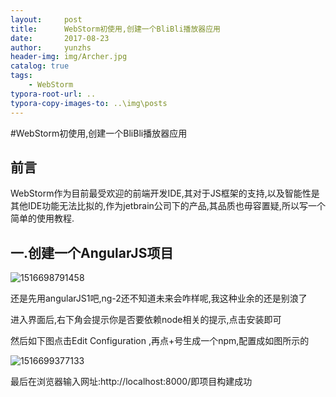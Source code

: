 ```yaml
---
layout:     post
title:      WebStorm初使用,创建一个BliBli播放器应用
date:       2017-08-23
author:     yunzhs
header-img: img/Archer.jpg
catalog: true
tags:
    - WebStorm
typora-root-url: ..
typora-copy-images-to: ..\img\posts
---
```


#WebStorm初使用,创建一个BliBli播放器应用

## 前言

​	WebStorm作为目前最受欢迎的前端开发IDE,其对于JS框架的支持,以及智能性是其他IDE功能无法比拟的,作为jetbrain公司下的产品,其品质也毋容置疑,所以写一个简单的使用教程.

## 一.创建一个AngularJS项目

![1516698791458](/img/posts/1516698791458.png)

还是先用angularJS1吧,ng-2还不知道未来会咋样呢,我这种业余的还是别浪了

进入界面后,右下角会提示你是否要依赖node相关的提示,点击安装即可



然后如下图点击Edit Configuration ,再点+号生成一个npm,配置成如图所示的

![1516699377133](/img/posts/1516699377133.png)

最后在浏览器输入网址:http://localhost:8000/即项目构建成功

